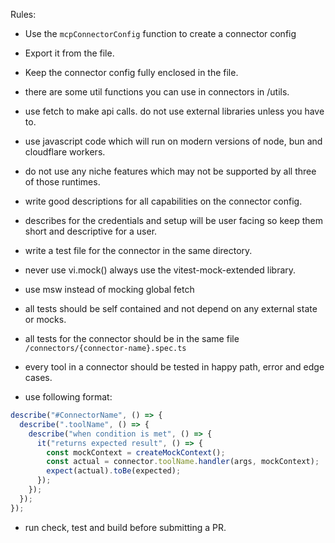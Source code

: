 Rules:

- Use the `mcpConnectorConfig` function to create a connector config
- Export it from the file.
- Keep the connector config fully enclosed in the file.

- there are some util functions you can use in connectors in /utils.
- use fetch to make api calls. do not use external libraries unless you have to.
- use javascript code which will run on modern versions of node, bun and cloudflare workers.
- do not use any niche features which may not be supported by all three of those runtimes.

- write good descriptions for all capabilities on the connector config.
- describes for the credentials and setup will be user facing so keep them short and descriptive for a user.

- write a test file for the connector in the same directory.
- never use vi.mock() always use the vitest-mock-extended library.
- use msw instead of mocking global fetch
- all tests should be self contained and not depend on any external state or mocks.
- all tests for the connector should be in the same file `/connectors/{connector-name}.spec.ts`
- every tool in a connector should be tested in happy path, error and edge cases.
- use following format:

```typescript
describe("#ConnectorName", () => {
  describe(".toolName", () => {
    describe("when condition is met", () => {
      it("returns expected result", () => {
        const mockContext = createMockContext();
        const actual = connector.toolName.handler(args, mockContext);
        expect(actual).toBe(expected);
      });
    });
  });
});
```

- run check, test and build before submitting a PR.

